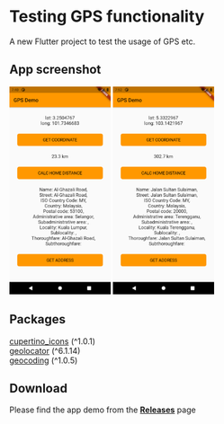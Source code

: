 # Testing GPS functionality

A new Flutter project to test the usage of GPS etc.

## App screenshot

<img src = "screenshots/Screenshot_1611877209.png" width=180>
<img src = "screenshots/Screenshot_1611877926.png" width=180>

## Packages

[cupertino_icons](https://pub.dev/packages/cupertino_icons) (^1.0.1)\
[geolocator](https://pub.dev/packages/geolocator) (^6.1.14)\
[geocoding](https://pub.dev/packages/geocoding) (^1.0.5)

## Download

Please find the app demo from the [**Releases**](https://github.com/iqfareez/test_gps_geocoding_geolocation/releases) page
